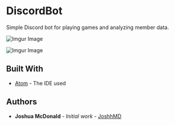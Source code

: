 # DiscordBot

Simple Discord bot for playing games and analyzing member data.<br />

![Imgur Image]([Imgur](https://imgur.com/rZUKTfr))

![Imgur Image]([Imgur](https://imgur.com/RjWdZTO))

## Built With

* [Atom](https://atom.io/) - The IDE used


## Authors

* **Joshua McDonald** - *Initial work* - [JoshhMD](https://github.com/joshhMD)
